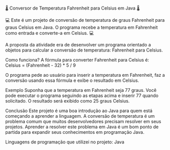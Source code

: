 
🌡 Conversor de Temperatura Fahrenheit para Celsius em Java 🌡

💻 Este é um projeto de conversão de temperatura de graus Fahrenheit para graus Celsius em Java. O programa recebe a temperatura em Fahrenheit como entrada e converte-a em Celsius. 💻

A proposta da atividade era de desenvolver um programa orientado a objetos para calcular a conversão de temperatura: Fahrenheit para Celsius.

Como funciona?
A fórmula para converter Fahrenheit para Celsius é:
Celsius = (Fahrenheit - 32) * 5 / 9

O programa pede ao usuário para inserir a temperatura em Fahrenheit, faz a conversão usando essa fórmula e exibe o resultado em Celsius.

Exemplo
Suponha que a temperatura em Fahrenheit seja 77 graus. Você pode executar o programa seguindo as etapas acima e inserir 77 quando solicitado. O resultado será exibido como 25 graus Celsius.

Conclusão
Este projeto é uma boa introdução ao Java para quem está começando a aprender a linguagem. A conversão de temperatura é um problema comum que muitos desenvolvedores precisam resolver em seus projetos. Aprender a resolver este problema em Java é um bom ponto de partida para expandir seus conhecimentos em programação Java.


Linguagens de programação que utilizei no projeto:
Java
